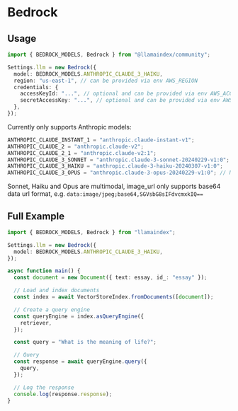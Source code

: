 # Bedrock

## Usage

```ts
import { BEDROCK_MODELS, Bedrock } from "@llamaindex/community";

Settings.llm = new Bedrock({
  model: BEDROCK_MODELS.ANTHROPIC_CLAUDE_3_HAIKU,
  region: "us-east-1", // can be provided via env AWS_REGION
  credentials: {
    accessKeyId: "...", // optional and can be provided via env AWS_ACCESS_KEY_ID
    secretAccessKey: "...", // optional and can be provided via env AWS_SECRET_ACCESS_KEY
  },
});
```

Currently only supports Anthropic models:

```ts
ANTHROPIC_CLAUDE_INSTANT_1 = "anthropic.claude-instant-v1";
ANTHROPIC_CLAUDE_2 = "anthropic.claude-v2";
ANTHROPIC_CLAUDE_2_1 = "anthropic.claude-v2:1";
ANTHROPIC_CLAUDE_3_SONNET = "anthropic.claude-3-sonnet-20240229-v1:0";
ANTHROPIC_CLAUDE_3_HAIKU = "anthropic.claude-3-haiku-20240307-v1:0";
ANTHROPIC_CLAUDE_3_OPUS = "anthropic.claude-3-opus-20240229-v1:0"; // Not currently on Bedrock
```

Sonnet, Haiku and Opus are multimodal, image_url only supports base64 data url format, e.g. `data:image/jpeg;base64,SGVsbG8sIFdvcmxkIQ==`

## Full Example

```ts
import { BEDROCK_MODELS, Bedrock } from "llamaindex";

Settings.llm = new Bedrock({
  model: BEDROCK_MODELS.ANTHROPIC_CLAUDE_3_HAIKU,
});

async function main() {
  const document = new Document({ text: essay, id_: "essay" });

  // Load and index documents
  const index = await VectorStoreIndex.fromDocuments([document]);

  // Create a query engine
  const queryEngine = index.asQueryEngine({
    retriever,
  });

  const query = "What is the meaning of life?";

  // Query
  const response = await queryEngine.query({
    query,
  });

  // Log the response
  console.log(response.response);
}
```
